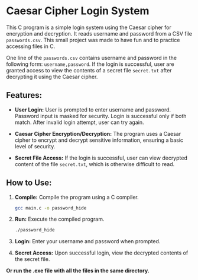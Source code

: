 # Caesar Cipher Login System

This C program is a simple login system using the Caesar cipher for encryption and decryption. It reads username and password from a CSV file ```passwords.csv```. This small project was made to have fun and to practice accessing files in C.

One line of the ```passwords.csv``` contains username and password in the following form: ```username,password```. If the login is successful, user are granted access to view the contents of a secret file ```secret.txt``` after decrypting it using the Caesar cipher.

## Features:

- **User Login:** User is prompted to enter username and password. Password input is masked for security. Login is successful only if both match. After invalid login attempt, user can try again.
  
- **Caesar Cipher Encryption/Decryption:** The program uses a Caesar cipher to encrypt and decrypt sensitive information, ensuring a basic level of security.

- **Secret File Access:** If the login is successful, user can view decrypted content of the file ```secret.txt```, which is otherwise difficult to read.

## How to Use:

1. **Compile:** Compile the program using a C compiler.

    ```bash
    gcc main.c -o password_hide
    ```

2. **Run:** Execute the compiled program.

    ```bash
    ./password_hide
    ```

3. **Login:** Enter your username and password when prompted.

4. **Secret Access:** Upon successful login, view the decrypted contents of the secret file.


**Or run the .exe file with all the files in the same directory.**